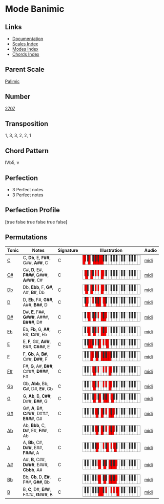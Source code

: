 # Mode Banimic

## Links

- [Documentation](README.md)
- [Scales Index](Scales.md)
- [Modes Index](Modes.md)
- [Chords Index](Chords.md)

## Parent Scale

[Palimic](ScalePalimic.md)

## Number

[2707](https://ianring.com/musictheory/scales/2707)

## Transposition

1, 3, 3, 2, 2, 1

## Chord Pattern

IVb5, v

## Perfection

- 3 Perfect notes
- 3 Perfect notes

## Perfection Profile

[true false true false true false]

## Permutations

| Tonic | Notes | Signature | Illustration | Audio |
|-------|-------|-----------|--------------|-------|
| [C](ModeCNaturalBanimic.md) | C, **Db**, E, **F##**, G##, **A##**, C | C | ![CNaturalBanimic](ModeCNaturalBanimic.png) | [midi](https://github.com/edipermadi/music/blob/main/docs/ModeCNaturalBanimic.mid?raw=true) |
| [C#](ModeCSharpBanimic.md) | C#, **D**, E#, **F###**, G###, **A###**, C# | C | ![CSharpBanimic](ModeCSharpBanimic.png) | [midi](https://github.com/edipermadi/music/blob/main/docs/ModeCSharpBanimic.mid?raw=true) |
| [Db](ModeDFlatBanimic.md) | Db, **Ebb**, F, **G#**, A#, **B#**, Db | C | ![DFlatBanimic](ModeDFlatBanimic.png) | [midi](https://github.com/edipermadi/music/blob/main/docs/ModeDFlatBanimic.mid?raw=true) |
| [D](ModeDNaturalBanimic.md) | D, **Eb**, F#, **G##**, A##, **B##**, D | C | ![DNaturalBanimic](ModeDNaturalBanimic.png) | [midi](https://github.com/edipermadi/music/blob/main/docs/ModeDNaturalBanimic.mid?raw=true) |
| [D#](ModeDSharpBanimic.md) | D#, **E**, F##, **G###**, A###, **B###**, D# | C | ![DSharpBanimic](ModeDSharpBanimic.png) | [midi](https://github.com/edipermadi/music/blob/main/docs/ModeDSharpBanimic.mid?raw=true) |
| [Eb](ModeEFlatBanimic.md) | Eb, **Fb**, G, **A#**, B#, **C##**, Eb | C | ![EFlatBanimic](ModeEFlatBanimic.png) | [midi](https://github.com/edipermadi/music/blob/main/docs/ModeEFlatBanimic.mid?raw=true) |
| [E](ModeENaturalBanimic.md) | E, **F**, G#, **A##**, B##, **C###**, E | C | ![ENaturalBanimic](ModeENaturalBanimic.png) | [midi](https://github.com/edipermadi/music/blob/main/docs/ModeENaturalBanimic.mid?raw=true) |
| [F](ModeFNaturalBanimic.md) | F, **Gb**, A, **B#**, C##, **D##**, F | C | ![FNaturalBanimic](ModeFNaturalBanimic.png) | [midi](https://github.com/edipermadi/music/blob/main/docs/ModeFNaturalBanimic.mid?raw=true) |
| [F#](ModeFSharpBanimic.md) | F#, **G**, A#, **B##**, C###, **D###**, F# | C | ![FSharpBanimic](ModeFSharpBanimic.png) | [midi](https://github.com/edipermadi/music/blob/main/docs/ModeFSharpBanimic.mid?raw=true) |
| [Gb](ModeGFlatBanimic.md) | Gb, **Abb**, Bb, **C#**, D#, **E#**, Gb | C | ![GFlatBanimic](ModeGFlatBanimic.png) | [midi](https://github.com/edipermadi/music/blob/main/docs/ModeGFlatBanimic.mid?raw=true) |
| [G](ModeGNaturalBanimic.md) | G, **Ab**, B, **C##**, D##, **E##**, G | C | ![GNaturalBanimic](ModeGNaturalBanimic.png) | [midi](https://github.com/edipermadi/music/blob/main/docs/ModeGNaturalBanimic.mid?raw=true) |
| [G#](ModeGSharpBanimic.md) | G#, **A**, B#, **C###**, D###, **E###**, G# | C | ![GSharpBanimic](ModeGSharpBanimic.png) | [midi](https://github.com/edipermadi/music/blob/main/docs/ModeGSharpBanimic.mid?raw=true) |
| [Ab](ModeAFlatBanimic.md) | Ab, **Bbb**, C, **D#**, E#, **F##**, Ab | C | ![AFlatBanimic](ModeAFlatBanimic.png) | [midi](https://github.com/edipermadi/music/blob/main/docs/ModeAFlatBanimic.mid?raw=true) |
| [A](ModeANaturalBanimic.md) | A, **Bb**, C#, **D##**, E##, **F###**, A | C | ![ANaturalBanimic](ModeANaturalBanimic.png) | [midi](https://github.com/edipermadi/music/blob/main/docs/ModeANaturalBanimic.mid?raw=true) |
| [A#](ModeASharpBanimic.md) | A#, **B**, C##, **D###**, E###, **Cbbb**, A# | C | ![ASharpBanimic](ModeASharpBanimic.png) | [midi](https://github.com/edipermadi/music/blob/main/docs/ModeASharpBanimic.mid?raw=true) |
| [Bb](ModeBFlatBanimic.md) | Bb, **Cb**, D, **E#**, F##, **G##**, Bb | C | ![BFlatBanimic](ModeBFlatBanimic.png) | [midi](https://github.com/edipermadi/music/blob/main/docs/ModeBFlatBanimic.mid?raw=true) |
| [B](ModeBNaturalBanimic.md) | B, **C**, D#, **E##**, F###, **G###**, B | C | ![BNaturalBanimic](ModeBNaturalBanimic.png) | [midi](https://github.com/edipermadi/music/blob/main/docs/ModeBNaturalBanimic.mid?raw=true) |
